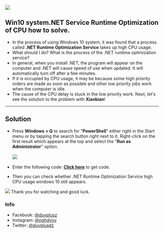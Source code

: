 <img src="https://i.imgur.com/MiKnaJL.png">
<h2>Win10 system.NET Service Runtime Optimization of CPU how to solve.</h2>

<ul>
	<li>In the process of using Windows 10 system, it was found that a process called <b>.NET Runtime Optimization Service</b> takes up high CPU usage.</li>
	<li>What should I do? What is the process of the .NET runtime optimization service?</li>
	<li>In general, when you install .NET, the program will appear on the computer and .NET will cause speed of use when updated. It will automatically turn off after a few minutes.</li>
	<li>If it is occupied by CPU usage, it may be because some high priority orders are made as soon as possible and other low priority jobs work when the computer is idle.</li>
	<li>The cause of the CPU delay is stuck in the low priority work. Next, let's see the solution to the problem with <b>Xiaobian</b>!</li>
</ul>
<hr>
<h2>Solution</h2>
<ul>
	<li>Press <b>Windows + Q</b> to search for "<b>PowerShell</b>" either right in the Start menu or by tapping the search button right next to it. Right-click on the first result which appears at the top and select the "<b>Run as Administrator</b>" option.</li>
	<br/>
	  <img src="https://i.imgur.com/grV7hII.png">
	<br/><br/>
	<li>Enter the following code: <a href="https://raw.githubusercontent.com/duyplus/Fix-High-CPU-Usage-by-.NET-Runtime-Optimization-Service/master/code.txt" target="_blank"><b>Click here</b></a> to get code.</li>
</ul>
<ul>
	<li>Then you can check whether .NET Runtime Optimization Service high CPU usage windows 10 still appears.</li>
</ul>
<img src="https://i.imgur.com/6kOlV49.jpg">
Thank you for watching and good luck.
<h3>Info</h3>
<ul>
  <li>Facebook: <a href="https://www.facebook.com/duyplusz">@duyplusz</a></li>
  <li>Instagram: <a href="https://www.instagram.com/nghdyyy">@nghdyyy</a></li>
  <li>Twitter: <a href="https://twitter.com/duyplusdz">@duyplusdz</a></li>
</ul>
